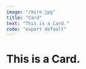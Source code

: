 ```yaml
---
image: "/miro.jpg"
title: "Card"
text: "This is a Card."
code: "export default"
---
```

<div class="border-2 p-2 mx-2 my-1">
    <h1>This is a Card.</h1>
</div>